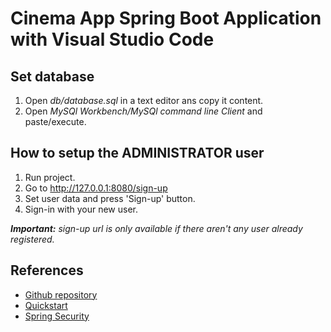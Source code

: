 # Cinema App Spring Boot Application with Visual Studio Code

## Set database

1. Open *db/database.sql* in a text editor ans copy it content.
2. Open *MySQl Workbench/MySQl command line Client* and paste/execute.

## How to setup the ADMINISTRATOR user

1. Run project.
2. Go to http://127.0.0.1:8080/sign-up
3. Set user data and press 'Sign-up' button.
4. Sign-in with your new user.

***Important:*** *sign-up url is only available if there aren't any user already registered.*

## References

- [Github repository](https://github.com/ivanhdzd/Spring-Boot-Cinema-App-Course)
- [Quickstart](https://www.mytroubleshooting.com/2018/06/spring-boot-mvc-jsp-visual-studio-code.html)
- [Spring Security](https://medium.com/@gustavo.ponce.ch/spring-boot-spring-mvc-spring-security-mysql-a5d8545d837d)